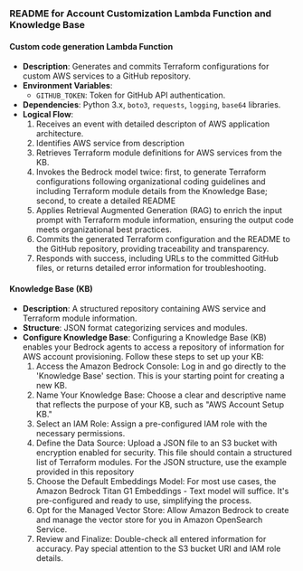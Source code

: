 ### README for Account Customization Lambda Function and Knowledge Base

#### Custom code generation Lambda Function
- **Description**: Generates and commits Terraform configurations for custom AWS services to a GitHub repository.
- **Environment Variables**:
  - `GITHUB_TOKEN`: Token for GitHub API authentication.
- **Dependencies**: Python 3.x, `boto3`, `requests`, `logging`, `base64` libraries.
- **Logical Flow**:
  1. Receives an event with detailed descripton of AWS application architecture.
  2. Identifies AWS service from description
  3. Retrieves Terraform module definitions for AWS services from the KB.
  4. Invokes the Bedrock model twice: first, to generate Terraform configurations following organizational coding guidelines and including Terraform module details from the Knowledge Base; second, to create a detailed README
  5. Applies Retrieval Augmented Generation (RAG) to enrich the input prompt with Terraform module information, ensuring the output code meets organizational best practices.
  6. Commits the generated Terraform configuration and the README to the GitHub repository, providing traceability and transparency.
  7. Responds with success, including URLs to the committed GitHub files, or returns detailed error information for troubleshooting.



#### Knowledge Base (KB)
- **Description**: A structured repository containing AWS service and Terraform module information.
- **Structure**: JSON format categorizing services and modules.
- **Configure Knowledge Base**: Configuring a Knowledge Base (KB) enables your Bedrock agents to access a repository of information for AWS account provisioning. Follow these steps to set up your KB:
  1. Access the Amazon Bedrock Console: Log in and go directly to the 'Knowledge Base' section. This is your starting point for creating a new KB.
  2. Name Your Knowledge Base: Choose a clear and descriptive name that reflects the purpose of your KB, such as "AWS Account Setup KB."
  3. Select an IAM Role: Assign a pre-configured IAM role with the necessary permissions. 
  4. Define the Data Source: Upload a JSON file to an S3 bucket with encryption enabled for security. This file should contain a structured list of Terraform modules. For the JSON structure, use the example provided in this repository
  5. Choose the Default Embeddings Model: For most use cases, the Amazon Bedrock Titan G1 Embeddings - Text model will suffice. It's pre-configured and ready to use, simplifying the process.
  6. Opt for the Managed Vector Store: Allow Amazon Bedrock to create and manage the vector store for you in Amazon OpenSearch Service.
  7. Review and Finalize: Double-check all entered information for accuracy. Pay special attention to the S3 bucket URI and IAM role details.
